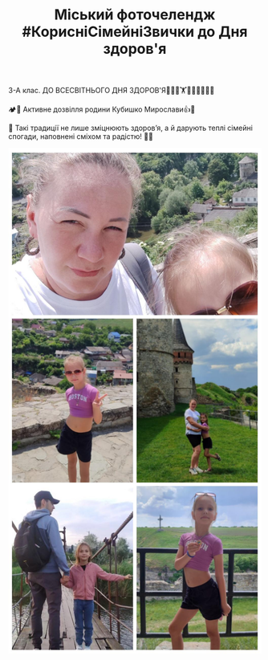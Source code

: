 ﻿---
title: "Міський фоточелендж #КорисніСімейніЗвички до Дня здоров'я"
---

3-А клас. ДО ВСЕСВІТНЬОГО ДНЯ ЗДОРОВ'Я💪🏃‍♀️🏋️🤸🚴🧘‍♀️🏊‍♂️

🏕🍳 Активне дозвілля родини Кубишко Мирослави👍🌸

🌟 Такі традиції не лише зміцнюють здоров’я, а й дарують теплі сімейні спогади, наповнені сміхом та радістю! 💙💛

![](1.jpg)